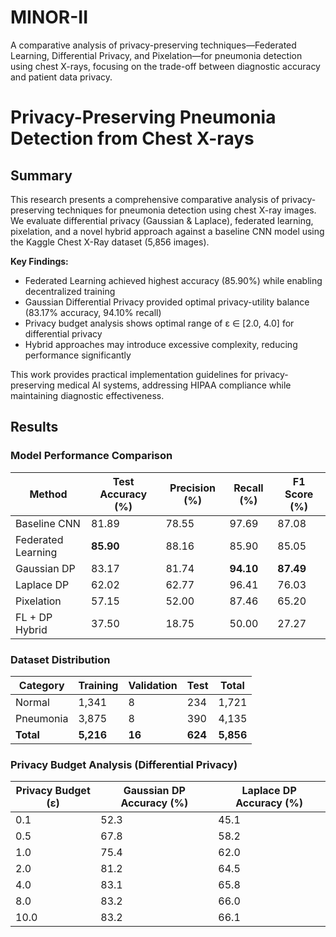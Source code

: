 # MINOR-II
A comparative analysis of privacy-preserving techniques—Federated Learning, Differential Privacy, and Pixelation—for pneumonia detection using chest X-rays, focusing on the trade-off between diagnostic accuracy and patient data privacy.
# Privacy-Preserving Pneumonia Detection from Chest X-rays

## Summary

This research presents a comprehensive comparative analysis of privacy-preserving techniques for pneumonia detection using chest X-ray images. We evaluate differential privacy (Gaussian & Laplace), federated learning, pixelation, and a novel hybrid approach against a baseline CNN model using the Kaggle Chest X-Ray dataset (5,856 images). 

**Key Findings:**
- Federated Learning achieved highest accuracy (85.90%) while enabling decentralized training
- Gaussian Differential Privacy provided optimal privacy-utility balance (83.17% accuracy, 94.10% recall)
- Privacy budget analysis shows optimal range of ε ∈ [2.0, 4.0] for differential privacy
- Hybrid approaches may introduce excessive complexity, reducing performance significantly

This work provides practical implementation guidelines for privacy-preserving medical AI systems, addressing HIPAA compliance while maintaining diagnostic effectiveness.

## Results

### Model Performance Comparison

| Method | Test Accuracy (%) | Precision (%) | Recall (%) | F1 Score (%) |
|--------|-------------------|---------------|------------|--------------|
| Baseline CNN | 81.89 | 78.55 | 97.69 | 87.08 |
| Federated Learning | **85.90** | 88.16 | 85.90 | 85.05 |
| Gaussian DP | 83.17 | 81.74 | **94.10** | **87.49** |
| Laplace DP | 62.02 | 62.77 | 96.41 | 76.03 |
| Pixelation | 57.15 | 52.00 | 87.46 | 65.20 |
| FL + DP Hybrid | 37.50 | 18.75 | 50.00 | 27.27 |

### Dataset Distribution

| Category | Training | Validation | Test | Total |
|----------|----------|------------|------|-------|
| Normal | 1,341 | 8 | 234 | 1,721 |
| Pneumonia | 3,875 | 8 | 390 | 4,135 |
| **Total** | **5,216** | **16** | **624** | **5,856** |

### Privacy Budget Analysis (Differential Privacy)

| Privacy Budget (ε) | Gaussian DP Accuracy (%) | Laplace DP Accuracy (%) |
|-------------------|--------------------------|-------------------------|
| 0.1 | 52.3 | 45.1 |
| 0.5 | 67.8 | 58.2 |
| 1.0 | 75.4 | 62.0 |
| 2.0 | 81.2 | 64.5 |
| 4.0 | 83.1 | 65.8 |
| 8.0 | 83.2 | 66.0 |
| 10.0 | 83.2 | 66.1 |

